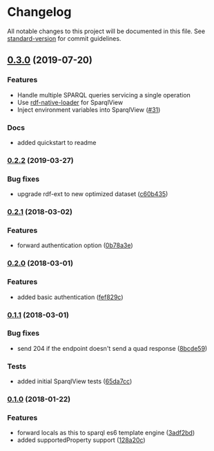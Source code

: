 # Changelog

All notable changes to this project will be documented in this file. See [standard-version](https://github.com/conventional-changelog/standard-version) for commit guidelines.

## [0.3.0](https://github.com/zazuko/hydra-box/compare/v0.2.2...v0.3.0) (2019-07-20)

### Features

* Handle multiple SPARQL queries servicing a single operation
* Use [rdf-native-loader](https://github.com/zazuko/rdf-native-loader-code) for SparqlView
* Inject environment variables into SparqlView ([#31](https://github.com/zazuko/hydra-box/pull/31))

### Docs

* added quickstart to readme

### [0.2.2](https://github.com/zazuko/hydra-box/compare/v0.2.1...v0.2.2) (2019-03-27)

### Bug fixes

* upgrade rdf-ext to new optimized dataset ([c60b435](https://github.com/zazuko/hydra-box/commit/c60b4357cc1c1d30f1cc81ea29e337cec427e4c2))

### [0.2.1](https://github.com/zazuko/hydra-box/compare/v0.2.0...v0.2.1) (2018-03-02)

### Features

* forward authentication option ([0b78a3e](https://github.com/zazuko/hydra-box/commit/0b78a3e358f3f36026e06927ed2e7503350667e7))

### [0.2.0](https://github.com/zazuko/hydra-box/compare/v0.1.1...v0.2.0) (2018-03-01)

### Features

* added basic authentication ([fef829c](https://github.com/zazuko/hydra-box/commit/fef829cb54857f39a15e32ab059fd86dda8521ed))

### [0.1.1](https://github.com/zazuko/hydra-box/compare/v0.1.0...v0.1.1) (2018-03-01)

### Bug fixes

* send 204 if the endpoint doesn't send a quad response ([8bcde59](https://github.com/zazuko/hydra-box/commit/8bcde59524dd2645fa8a8bfa87a5a7ab670231ff))

### Tests

* added initial SparqlView tests ([65da7cc](https://github.com/zazuko/hydra-box/commit/65da7cc68526494cad11b5f2df429f1c423093f5))

### [0.1.0](https://github.com/zazuko/hydra-box/compare/v0.1.0...v0.1.0) (2018-01-22)

### Features

* forward locals as this to sparql es6 template engine ([3adf2bd](https://github.com/zazuko/hydra-box/commit/3adf2bd0f4f12e1bcd1a181b04ae94daf6e0573b))
* added supportedProperty support ([128a20c](https://github.com/zazuko/hydra-box/commit/128a20c85d1036e5e34d2f410fd42fb01e2fef20))
